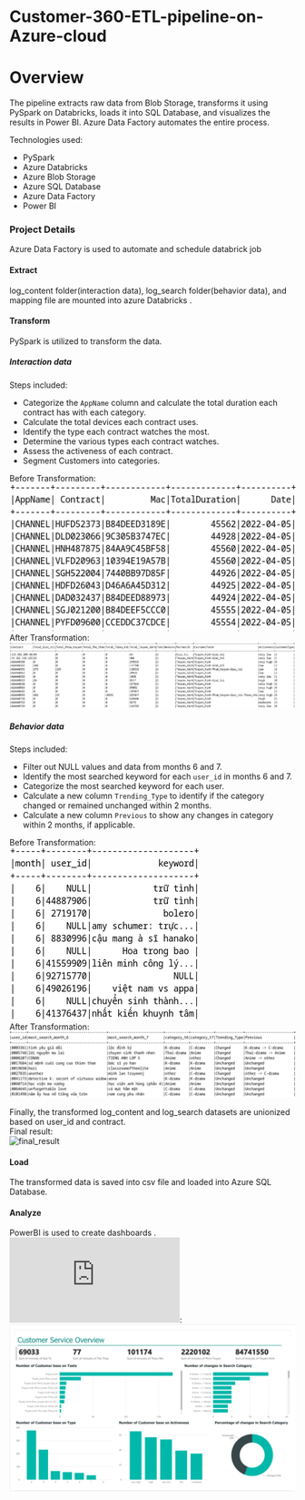 # Customer-360-ETL-pipeline-on-Azure-cloud
# Overview
The pipeline extracts raw data from Blob Storage, transforms it using PySpark on Databricks, loads it into SQL Database, and visualizes the results in Power BI. Azure Data Factory automates the entire process.

Technologies used:
- PySpark
- Azure Databricks
- Azure Blob Storage
- Azure SQL Database
- Azure Data Factory
- Power BI

### Project Details
Azure Data Factory is used to automate and schedule databrick job
#### Extract
log_content folder(interaction data), log_search folder(behavior data), and mapping file are mounted into azure Databricks .

#### Transform
PySpark is utilized to transform the data.
##### Interaction data
Steps included:
- Categorize the `AppName` column and calculate the total duration each contract has with each category.
- Calculate the total devices each contract uses.
- Identify the type each contract watches the most.
- Determine the various types each contract watches.
- Assess the activeness of each contract.
- Segment Customers into categories.

Before Transformation:\
![interaction_data_before](https://github.com/hien2706/Customer360/blob/main/pictures/interaction_data_before.png)\
After Transformation:\
![interaction_data_after](https://github.com/hien2706/Customer360/blob/main/pictures/interaction_data_after.png)

##### Behavior data
Steps included:
- Filter out NULL values and data from months 6 and 7.
- Identify the most searched keyword for each `user_id` in months 6 and 7.
- Categorize the most searched keyword for each user.
- Calculate a new column `Trending_Type` to identify if the category changed or remained unchanged within 2 months.
- Calculate a new column `Previous` to show any changes in category within 2 months, if applicable.
  
Before Transformation:\
![behavior_data_before](https://github.com/hien2706/Customer360/blob/main/pictures/behavior_data_before.png)\
After Transformation:\
![behavior_data_after](https://github.com/hien2706/Customer360/blob/main/pictures/behavior_data_after.png)

Finally, the transformed log_content and log_search datasets are unionized based on user_id and contract. \
Final result: \
![final_result](https://github.com/hien2706/Customer360/blob/main/pictures/customer_data_final.png)

#### Load
The transformed data is saved into csv file and loaded into Azure SQL Database.

#### Analyze
PowerBI is used to create dashboards .\
![Dashboard](https://github.com/hien2706/Customer360/blob/main/pictures/customer_data.pdf):\
![DashBoard](https://github.com/hien2706/Customer360/blob/main/pictures/dashboard.png)
